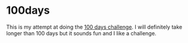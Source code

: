 # 100days
This is my attempt at doing the [100 days challenge](https://medium.com/100-days-of-algorithms/100-days-of-algorithms-challenge-41996f7e1ec8). I will definitely take longer than 100 days but it sounds fun and I like a challenge.
